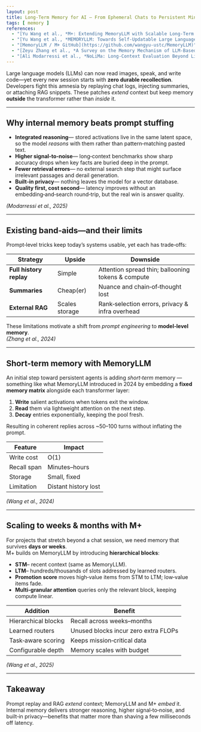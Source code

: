 ```yaml
---
layout: post
title: Long‑Term Memory for AI — From Ephemeral Chats to Persistent Minds
tags: [ memory ]
references:
  - "[Yu Wang et al., *M+: Extending MemoryLLM with Scalable Long‑Term Memory* (2025)](https://arxiv.org/abs/2502.00592)"
  - "[Yu Wang et al., *MEMORYLLM: Towards Self‑Updatable Large Language Models* (2024)](https://arxiv.org/abs/2402.04624)"
  - "[MemoryLLM / M+ GitHub](https://github.com/wangyu-ustc/MemoryLLM)"
  - "[Zeyu Zhang et al., *A Survey on the Memory Mechanism of LLM‑Based Agents* (2024)](https://arxiv.org/abs/2404.13501)"
  - "[Ali Modarressi et al., *NoLiMa: Long‑Context Evaluation Beyond Literal Matching* (2025)](https://arxiv.org/abs/2502.05167)"
---
```


Large language models (LLMs) can now read images, speak, and write code—yet every new session starts with **zero durable
recollection**. Developers fight this amnesia by replaying chat logs, injecting summaries, or attaching RAG snippets.
These patches *extend* context but keep memory **outside** the transformer rather than *inside* it.

---

## Why internal memory beats prompt stuffing

- **Integrated reasoning**— stored activations live in the same latent space, so the model *reasons* with them rather
  than pattern‑matching pasted text.
- **Higher signal‑to‑noise**— long‑context benchmarks show sharp accuracy drops when key facts are buried deep in the
  prompt.
- **Fewer retrieval errors**— no external search step that might surface irrelevant passages and derail generation.
- **Built‑in privacy**— nothing leaves the model for a vector database.
- **Quality first, cost second**— latency improves without an embedding‑and‑search round‑trip, but the real win is
  answer quality.  
  
*(Modarressi et al., 2025)*

---

## Existing band‑aids—and their limits

Prompt‑level tricks keep today’s systems usable, yet each has trade‑offs:

| Strategy                | Upside         | Downside                                           |
|-------------------------|----------------|----------------------------------------------------|
| **Full history replay** | Simple         | Attention spread thin; ballooning tokens & compute |
| **Summaries**           | Cheap(er)      | Nuance and chain‑of‑thought lost                   |
| **External RAG**        | Scales storage | Rank‑selection errors, privacy & infra overhead    |

These limitations motivate a shift from *prompt engineering* to **model‑level memory**.  
*(Zhang et al., 2024)*

---

## Short‑term memory with **MemoryLLM**

An initial step toward persistent agents is adding *short‑term* memory — 
something like what MemoryLLM introduced in 2024 by
embedding a **fixed memory matrix** alongside each transformer layer:

1. **Write** salient activations when tokens exit the window.
2. **Read** them via lightweight attention on the next step.
3. **Decay** entries exponentially, keeping the pool fresh.

Resulting in coherent replies across ~50–100 turns without inflating the prompt.

| Feature     | Impact               |
|-------------|----------------------|
| Write cost  | O(1)                 |
| Recall span | Minutes–hours        |
| Storage     | Small, fixed         |
| Limitation  | Distant history lost |

*(Wang et al., 2024)*

---

## Scaling to weeks & months with **M+**

For projects that stretch beyond a chat session, we need memory that survives **days or weeks**.  
M+ builds on MemoryLLM by introducing **hierarchical blocks**:

- **STM**– recent context (same as MemoryLLM).
- **LTM**– hundreds/thousands of slots addressed by learned routers.
- **Promotion score** moves high‑value items from STM to LTM; low‑value items fade.
- **Multi‑granular attention** queries only the relevant block, keeping compute linear.

| Addition            | Benefit                              |
|---------------------|--------------------------------------|
| Hierarchical blocks | Recall across weeks–months           |
| Learned routers     | Unused blocks incur zero extra FLOPs |
| Task‑aware scoring  | Keeps mission‑critical data          |
| Configurable depth  | Memory scales with budget            |

*(Wang et al., 2025)*

---

## Takeaway

Prompt replay and RAG *extend* context; MemoryLLM and M+ *embed* it.  
Internal memory delivers stronger reasoning, higher signal‑to‑noise, and built‑in privacy—benefits that matter more than
shaving a few milliseconds off latency.